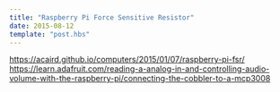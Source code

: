 ```yaml
---
title: "Raspberry Pi Force Sensitive Resistor"
date: 2015-08-12
template: "post.hbs"
---
```



https://acaird.github.io/computers/2015/01/07/raspberry-pi-fsr/
https://learn.adafruit.com/reading-a-analog-in-and-controlling-audio-volume-with-the-raspberry-pi/connecting-the-cobbler-to-a-mcp3008
